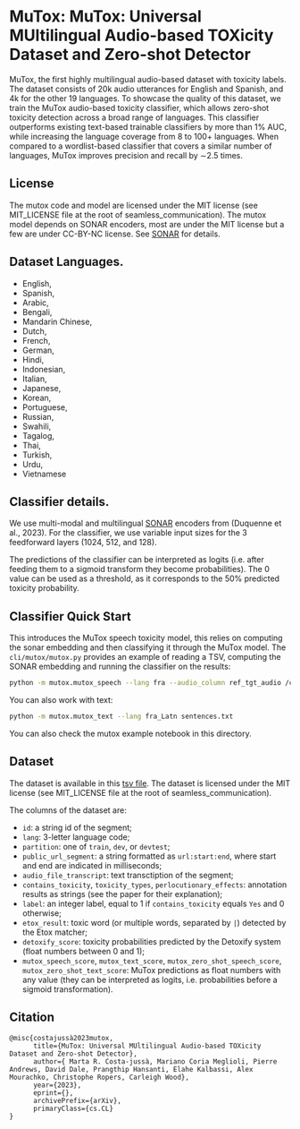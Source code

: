 # MuTox: MuTox: Universal MUltilingual Audio-based TOXicity Dataset and Zero-shot Detector

MuTox, the first highly multilingual audio-based dataset with toxicity labels.
The dataset consists of 20k audio utterances for English and Spanish, and 4k for
the other 19 languages. To showcase the quality of this dataset, we train the
MuTox audio-based toxicity classifier, which allows zero-shot toxicity detection
across a broad range of languages. This classifier outperforms existing
text-based trainable classifiers by more than 1% AUC, while increasing the
language coverage from 8 to 100+ languages. When compared to a wordlist-based
classifier that covers a similar number of languages, MuTox improves precision
and recall by ∼2.5 times.

## License

The mutox code and model are licensed under the MIT license (see MIT_LICENSE
file at the root of seamless_communication). The mutox model depends on SONAR
encoders, most are under the MIT license but a few are under CC-BY-NC license.
See [SONAR](../../sonar/) for
details.

## Dataset Languages.

- English,
- Spanish,
- Arabic,
- Bengali,
- Mandarin Chinese,
- Dutch,
- French,
- German,
- Hindi,
- Indonesian,
- Italian,
- Japanese,
- Korean,
- Portuguese,
- Russian,
- Swahili,
- Tagalog,
- Thai,
- Turkish,
- Urdu,
- Vietnamese

## Classifier details.

We use multi-modal and multilingual
[SONAR](https://github.com/facebookresearch/SONAR) encoders from (Duquenne et
al., 2023). For the classifier, we use variable input sizes for the 3
feedforward layers (1024, 512, and 128).

The predictions of the classifier can be interpreted as logits (i.e. after feeding them to a sigmoid transform they become probabilities). 
The 0 value can be used as a threshold, as it corresponds to the 50% predicted toxicity probability.

## Classifier Quick Start

This introduces the MuTox speech toxicity model, this relies on computing the
sonar embedding and then classifying it through the MuTox model. The
`cli/mutox/mutox.py` provides an example of reading a TSV, computing the SONAR
embedding and running the classifier on the results:

```bash
python -m mutox.mutox_speech --lang fra --audio_column ref_tgt_audio /checkpoint/bokai/seamless/toxity_mitigation/exps_v5/joined_etox/fleurs/s2t/en-xx/fra.tsv /tmp/tesmortt.tsv
```

You can also work with text:

```bash
python -m mutox.mutox_text --lang fra_Latn sentences.txt
```

You can also check the mutox example notebook in this directory.

## Dataset

The dataset is available in this [tsv file](https://dl.fbaipublicfiles.com/seamless/datasets/mutox.tsv). The dataset is licensed under the MIT license (see MIT_LICENSE
file at the root of seamless_communication).

The columns of the dataset are:
- `id`: a string id of the segment;
- `lang`: 3-letter language code;
- `partition`: one of `train`, `dev`, or `devtest`;
- `public_url_segment`: a string formatted as `url:start:end`, where start and end are indicated in milliseconds;
- `audio_file_transcript`: text transctiption of the segment;
- `contains_toxicity`,	`toxicity_types`,	`perlocutionary_effects`: annotation results as strings (see the paper for their explanation);
- `label`: 	an integer label, equal to 1 if `contains_toxicity` equals `Yes` and 0 otherwise;
- `etox_result`: toxic word (or multiple words, separated by `|`) detected by the Etox matcher;
- `detoxify_score`: toxicity probabilities predicted by the Detoxify system (float numbers between 0 and 1);
- `mutox_speech_score`,	`mutox_text_score`, `mutox_zero_shot_speech_score`, `mutox_zero_shot_text_score`: MuTox predictions as float numbers with any value (they can be interpreted as logits, i.e. probabilities before a sigmoid transformation).

## Citation

```bitex
@misc{costajussà2023mutox,
      title={MuTox: Universal MUltilingual Audio-based TOXicity Dataset and Zero-shot Detector},
      author={ Marta R. Costa-jussà, Mariano Coria Meglioli, Pierre Andrews, David Dale, Prangthip Hansanti, Elahe Kalbassi, Alex Mourachko, Christophe Ropers, Carleigh Wood},
      year={2023},
      eprint={},
      archivePrefix={arXiv},
      primaryClass={cs.CL}
}
```
